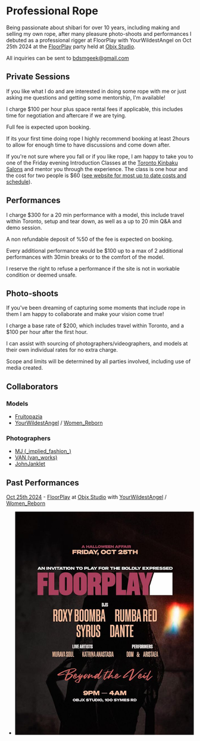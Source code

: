 # Professional Rope

Being passionate about shibari for over 10 years, including making and selling my own rope, after many pleasure photo-shoots and performances I debuted as a professional rigger at FloorPlay with YourWildestAngel on Oct 25th 2024 at the [FloorPlay](https://www.instagram.com/wefloorplay) party held at [Objx Studio](https://www.objx.studio/).

All inquiries can be sent to bdsmgeek@gmail.com

## Private Sessions

If you like what I do and are interested in doing some rope with me or just asking me questions and getting some mentorship, I'm available!

I charge $100 per hour plus space rental fees if applicable, this includes time for negotiation and aftercare if we are tying.

Full fee is expected upon booking.

If its your first time doing rope I highly recommend booking at least 2hours to allow for enough time to have discussions and come down after.

If you're not sure where you fall or if you like rope, I am happy to take you to one of the Friday evening Introduction Classes at the [Toronto Kinbaku Salons](https://torontokinbakusalon.com/) and mentor you through the experience. The class is one hour and the cost for two people is $60 ([see website for most up to date costs and schedule](https://torontokinbakusalon.com/products/intro-classes-date-and-time-options)).

## Performances

I charge $300 for a 20 min performance with a model, this include travel within Toronto, setup and tear down, as well as a up to 20 min Q&A and demo session.

A non refundable deposit of %50 of the fee is expected on booking.

Every additional performance would be $100 up to a max of 2 additional performances with 30min breaks or to the comfort of the model.

I reserve the right to refuse a performance if the site is not in workable condition or deemed unsafe.

## Photo-shoots

If you've been dreaming of capturing some moments that include rope in them I am happy to collaborate and make your vision come true!

I charge a base rate of $200, which includes travel within Toronto, and a $100 per hour after the first hour.

I can assist with sourcing of photographers/videographers, and models at their own individual rates for no extra charge.

Scope and limits will be determined by all parties involved, including use of media created.

## Collaborators

### Models

- [Fruitopazia](https://fetlife.com/users/4812338)
- [YourWildestAngel](https://fetlife.com/users/14885781) / [Women_Reborn](https://www.instagram.com/women_reborn/)

### Photographers

- [MJ (\_implied_fashion\_)](https://www.instagram.com/_implied_fashion_)
- [VAN (van_works)](https://www.instagram.com/van_works/)
- [JohnJanklet](https://www.instagram.com/johnjanklet/)

## Past Performances

[Oct 25th 2024](https://www.instagram.com/p/DBR8tWRSm-W) - [FloorPlay](https://www.instagram.com/wefloorplay) at [Objx Studio](https://www.objx.studio/) with [YourWildestAngel](https://fetlife.com/users/14885781) / [Women_Reborn](https://www.instagram.com/women_reborn/)

- ![FloorPlay Credit Poster](/assets/img/10-25-2024-floorplay.jpg)
